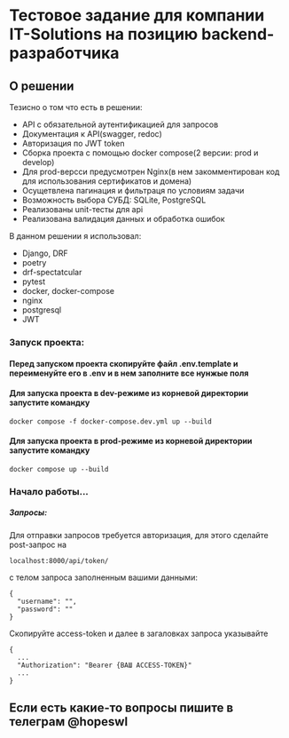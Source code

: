 # Тестовое задание для компании IT-Solutions на позицию backend-разработчика
## О решении

Тезисно о том что есть в решении:
 - API с обязательной аутентификацией для запросов
 - Документация к API(swagger, redoc)
 - Авторизация по JWT token
 - Сборка проекта с помощью docker compose(2 версии: prod и develop)
 - Для prod-версси предусмотрен Nginx(в нем закомментирован код для использования сертификатов и домена)
 - Осущетвлена пагинация и фильтраця по условиям задачи
 - Возможность выбора СУБД: SQLite, PostgreSQL
 - Реализованы unit-тесты для api
 - Реализована валидация данных и обработка ошибок

В данном решении я использовал:
 - Django, DRF
 - poetry
 - drf-spectatcular
 - pytest
 - docker, docker-compose
 - nginx
 - postgresql
 - JWT

### Запуск проекта:

#### Перед запуском проекта скопируйте файл .env.template и переименуйте его в .env и в нем заполните все нунжые поля

#### Для запуска проекта в dev-режиме из корневой директории запустите командку
```
docker compose -f docker-compose.dev.yml up --build
```

#### Для запуска проекта в prod-режиме из корневой директории запустите командку
```
docker compose up --build
```

### Начало работы...
##### Запросы:
Для отправки запросов требуется авторизация, для этого сделайте post-запрос на 
```
localhost:8000/api/token/
```
с телом запроса заполненным вашими данными:
```
{
  "username": "",
  "password": ""
}
```
Скопируйте access-token и далее в загаловках запроса указывайте
```
{
  ...
  "Authorization": "Bearer {ВАШ ACCESS-TOKEN}"
  ...
}
```


## Если есть какие-то вопросы пишите в телеграм @hopeswl
